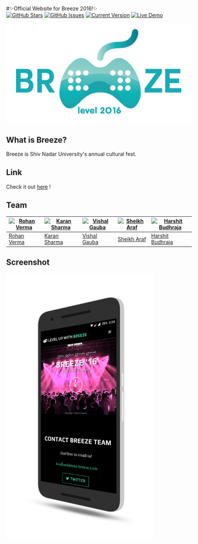#✨Official Website for Breeze 2016!✨  
[![GitHub Stars](https://img.shields.io/github/stars/rhnvrm/breeze-website.svg)](https://github.com/rhnvrm/breeze-website/stargazers) [![GitHub Issues](https://img.shields.io/github/issues/rhnvrm/breeze-website.svg)](https://github.com/rhnvrm/breeze-website/issues) [![Current Version](https://img.shields.io/badge/version-0.1-green.svg)](https://github.com/rhnvrm/breeze-website) [![Live Demo](https://img.shields.io/badge/demo-online-green.svg)](http://rhnvrm.github.io/breeze-website)

<img src="img/logo.png" width="650">

## What is Breeze?
Breeze is Shiv Nadar University's annual cultural fest.

## Link
Check it out [here](http://rhnvrm.github.io/breeze-website) !

## Team
[![Rohan Verma](https://avatars3.githubusercontent.com/u/952036?v=3&s=460)](https://github.com/rhnvrm) | [![Karan Sharma](https://avatars2.githubusercontent.com/u/5689132?v=3&s=460)](https://github.com/mr-karan) | [![Vishal Gauba](https://avatars2.githubusercontent.com/u/9962648?v=3&s=460)](https://github.com/flamefractal) | [![Sheikh Araf](https://avatars1.githubusercontent.com/u/7028838?v=3&s=460)](https://github.com/arafsheikh) | [![Harshit Budhraja](https://avatars3.githubusercontent.com/u/16652667?v=3&s=460)](https://github.com/harshitbudhraja)
---|---|---|---|---
[Rohan Verma](https://github.com/rhnvrm) | [Karan Sharma](https://github.com/mr-karan) | [Vishal Gauba](https://github.com/flamefractal) | [Sheikh Araf](https://github.com/arafsheikh) | [Harshit Budhraja](https://github.com/harshitbudhraja)

## Screenshot
<img src="img/screener_website.png" width="400">
